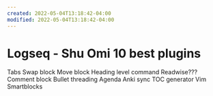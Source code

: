 ```yaml
---
created: 2022-05-04T13:18:42-04:00
modified: 2022-05-04T13:18:42-04:00
---
```


# Logseq - Shu Omi 10 best plugins

Tabs
Swap block
Move block
Heading level command
Readwise???
Comment block
Bullet threading
Agenda
Anki sync
TOC generator
Vim
Smartblocks
